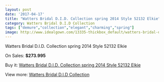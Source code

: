 ```yaml
---
layout: post
date: '2017-04-17'
title: "Watters Bridal D.I.D. Collection spring 2014 Style 52132 Elkie"
category: Watters Bridal D.I.D Collection
tags: ["demure","collection","elegant","charming","spring"]
image: http://www.idealgown.com/13335-thickbox_default/watters-bridal-did-collection-spring-2014-style-52132-elkie.jpg
---
```

Watters Bridal D.I.D. Collection spring 2014 Style 52132 Elkie

On Sales: **$273.995**
<a href="https://www.idealgown.com/en/watters-bridal-did-collection/5358-watters-bridal-did-collection-spring-2014-style-52132-elkie.html"><amp-img layout="responsive" width="600" height="600" src="//www.idealgown.com/13335-thickbox_default/watters-bridal-did-collection-spring-2014-style-52132-elkie.jpg" alt="Watters Bridal D.I.D. Collection spring 2014 Style 52132 Elkie 0" /></a>
<a href="https://www.idealgown.com/en/watters-bridal-did-collection/5358-watters-bridal-did-collection-spring-2014-style-52132-elkie.html"><amp-img layout="responsive" width="600" height="600" src="//www.idealgown.com/13334-thickbox_default/watters-bridal-did-collection-spring-2014-style-52132-elkie.jpg" alt="Watters Bridal D.I.D. Collection spring 2014 Style 52132 Elkie 1" /></a>

Buy it: [Watters Bridal D.I.D. Collection spring 2014 Style 52132 Elkie](https://www.idealgown.com/en/watters-bridal-did-collection/5358-watters-bridal-did-collection-spring-2014-style-52132-elkie.html "Watters Bridal D.I.D. Collection spring 2014 Style 52132 Elkie")

View more: [Watters Bridal D.I.D Collection](https://www.idealgown.com/en/78-watters-bridal-did-collection "Watters Bridal D.I.D Collection")